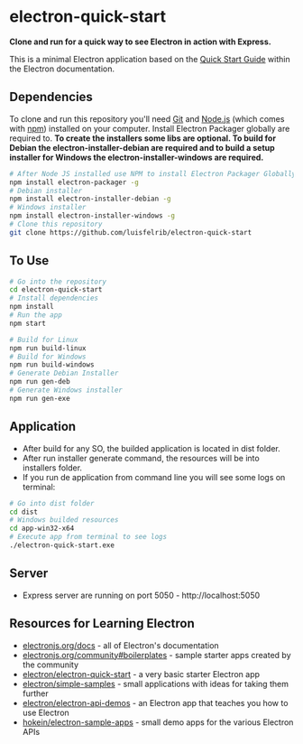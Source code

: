 # electron-quick-start

**Clone and run for a quick way to see Electron in action with Express.**

This is a minimal Electron application based on the [Quick Start Guide](https://electronjs.org/docs/tutorial/quick-start) within the Electron documentation.

## Dependencies

To clone and run this repository you'll need [Git](https://git-scm.com) and [Node.js](https://nodejs.org/en/download/) (which comes with [npm](http://npmjs.com)) installed on your computer. Install Electron Packager globally are required to.
**To create the installers some libs are optional. To build for Debian the electron-installer-debian are required and to build a setup installer for Windows the electron-installer-windows are required.**

```bash
# After Node JS installed use NPM to install Electron Packager Globally
npm install electron-packager -g
# Debian installer
npm install electron-installer-debian -g
# Windows installer
npm install electron-installer-windows -g
# Clone this repository
git clone https://github.com/luisfelrib/electron-quick-start
```
## To Use

```bash
# Go into the repository
cd electron-quick-start
# Install dependencies
npm install
# Run the app
npm start

# Build for Linux
npm run build-linux
# Build for Windows
npm run build-windows
# Generate Debian Installer
npm run gen-deb
# Generate Windows installer
npm run gen-exe
```
## Application
 - After build for any SO, the builded application is located in dist folder.
 - After run installer generate command, the resources will be into installers folder.
 - If you run de application from command line you will see some logs on terminal:
 ```bash
# Go into dist folder
cd dist
# Windows builded resources
cd app-win32-x64
# Execute app from terminal to see logs
./electron-quick-start.exe
```
## Server 
 - Express server are running on port 5050 - http://localhost:5050
## Resources for Learning Electron

- [electronjs.org/docs](https://electronjs.org/docs) - all of Electron's documentation
- [electronjs.org/community#boilerplates](https://electronjs.org/community#boilerplates) - sample starter apps created by the community
- [electron/electron-quick-start](https://github.com/electron/electron-quick-start) - a very basic starter Electron app
- [electron/simple-samples](https://github.com/electron/simple-samples) - small applications with ideas for taking them further
- [electron/electron-api-demos](https://github.com/electron/electron-api-demos) - an Electron app that teaches you how to use Electron
- [hokein/electron-sample-apps](https://github.com/hokein/electron-sample-apps) - small demo apps for the various Electron APIs